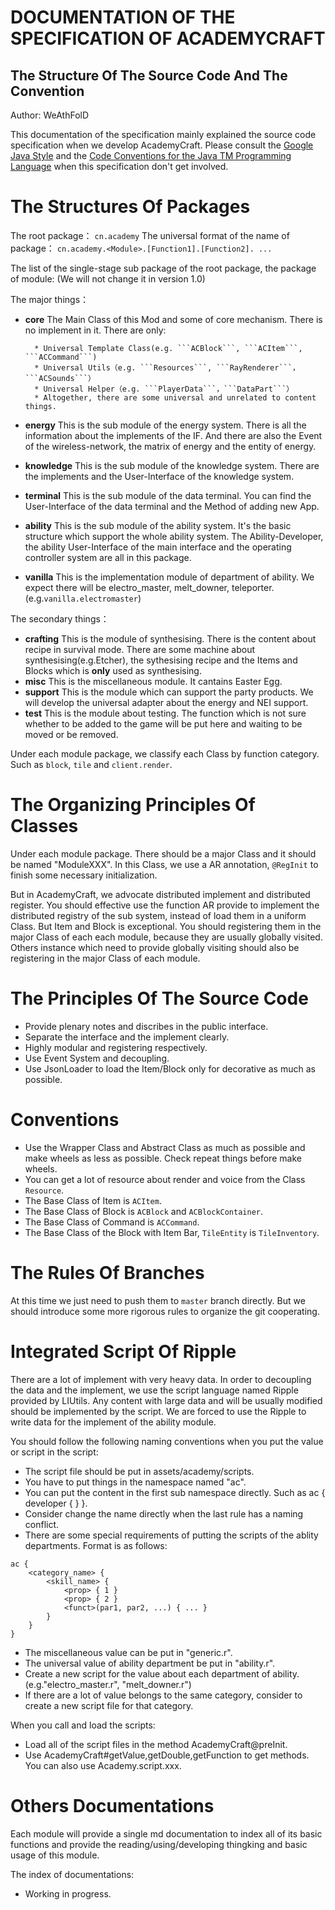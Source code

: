 # DOCUMENTATION OF THE SPECIFICATION OF ACADEMYCRAFT
## The Structure Of The Source Code And The Convention

Author: WeAthFolD

This documentation of the specification mainly explained the source code specification when we develop AcademyCraft.
Please consult the [Google Java Style](http://google-styleguide.googlecode.com/svn/trunk/javaguide.html) and the [Code Conventions for the Java TM Programming Language](http://www.oracle.com/technetwork/java/javase/documentation/codeconvtoc-136057.html) when this specification don't get involved.

The Structures Of Packages
===

The root package： ```cn.academy```
The universal format of the name of package： ```cn.academy.<Module>.[Function1].[Function2]. ...```

The list of the single-stage sub package of the root package, the package of module: (We will not change it in version 1.0)

The major things：

* __core__
	The Main Class of this Mod and some of core mechanism. There is no implement in it. There are only:
		
		* Universal Template Class(e.g. ```ACBlock```, ```ACItem```, ```ACCommand```)
		* Universal Utils（e.g. ```Resources```, ```RayRenderer```，```ACSounds```）
		* Universal Helper（e.g. ```PlayerData```，```DataPart```）
		* Altogether, there are some universal and unrelated to content things.

* __energy__
	This is the sub module of the energy system. There is all the information about the implements of the IF. And there are also the Event of the wireless-network, the matrix of energy and the entity of energy.

* __knowledge__
	This is the sub module of the knowledge system. There are the implements and the User-Interface of the knowledge system.

* __terminal__
	This is the sub module of the data terminal. You can find the User-Interface of the data terminal and the Method of adding new App.

* __ability__
	This is the sub module of the ability system. It's the basic structure which support the whole ability system. The Ability-Developer, the ability User-Interface of the main interface and the operating controller system are all in this package.

* __vanilla__
	This is the implementation module of department of ability. We expect there will be electro_master, melt_downer, teleporter. (e.g.```vanilla.electromaster```)

The secondary things：

* __crafting__
	This is the module of synthesising. There is the content about recipe in survival mode. There are some machine about synthesising(e.g.Etcher), the sythesising recipe and the Items and Blocks which is **only** used as synthesising.
* __misc__
	This is the miscellaneous module. It cantains Easter Egg.
* __support__
	This is the module which can support the party products. We will develop the universal adapter about the energy and NEI support.
* __test__
	This is the module about testing. The function which is not sure whether to be added to the game will be put here and waiting to be moved or be removed.

Under each module package, we classify each Class by function category. Such as ```block```, ```tile``` and ```client.render```.

The Organizing Principles Of Classes
===

Under each module package. There should be a major Class and it should be named "ModuleXXX". In this Class, we use a AR annotation, ```@RegInit``` to finish some necessary initialization.

But in AcademyCraft, we advocate distributed implement and distributed register. You should effective use the function AR provide to implement the distributed registry of the sub system, instead of load them in a uniform Class. But Item and Block is exceptional. You should registering them in the major Class of each each module, because they are usually globally visited. Others instance which need to provide globally visiting should also be registering in the major Class of each module.

The Principles Of The Source Code
===

* Provide plenary notes and discribes in the public interface.
* Separate the interface and the implement clearly.
* Highly modular and registering respectively.
* Use Event System and decoupling.
* Use JsonLoader to load the Item/Block only for decorative as much as possible.

Conventions
===

* Use the Wrapper Class and Abstract Class as much as possible and make wheels as less as possible. Check repeat things before make wheels.
* You can get a lot of resource about render and voice from the Class ```Resource```.
* The Base Class of Item is ```ACItem```.
* The Base Class of Block is ```ACBlock``` and ```ACBlockContainer```.
* The Base Class of Command is ```ACCommand```.
* The Base Class of the Block with Item Bar, ```TileEntity``` is ```TileInventory```.

The Rules Of Branches
===

At this time we just need to push them to ```master``` branch directly. But we should introduce some more rigorous rules to organize the git cooperating.

Integrated Script Of Ripple
===

There are a lot of implement with very heavy data. In order to decoupling the data and the implement, we use the script language named Ripple provided by LIUtils. Any content with large data and will be usually modified should be implemented by the script. We are forced to use the Ripple to write data for the implement of the ability module. 

You should follow the following naming conventions when you put the value or script in the script:

* The script file should be put in assets/academy/scripts.
* You have to put things in the namespace named "ac".
* You can put the content in the first sub namespace directly. Such as ac { developer { } }.
* Consider change the name directly when the last rule has a naming conflict.
* There are some special requirements of putting the scripts of the ablity departments. Format is as follows:
```
ac {
	<category_name> {
		<skill_name> {
			<prop> { 1 }
			<prop> { 2 }
			<funct>(par1, par2, ...) { ... }
		}
	}
}
```
* The miscellaneous value can be put in "generic.r".
* The universal value of ability department be put in "ability.r".
* Create a new script for the value about each department of ability. (e.g."electro_master.r", "melt_downer.r")
* If there are a lot of value belongs to the same category, consider to create a new script file for that category.

When you call and load the scripts:

* Load all of the script files in the method AcademyCraft@preInit.
* Use AcademyCraft#getValue,getDouble,getFunction to get methods. You can also use Academy.script.xxx.

Others Documentations
===

Each module will provide a single md documentation to index all of its basic functions and provide the reading/using/developing thingking and basic usage of this module.

The index of documentations:

* Working in progress.
